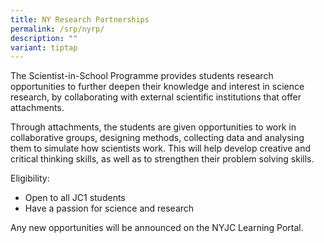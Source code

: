 ```yaml
---
title: NY Research Partnerships
permalink: /srp/nyrp/
description: ""
variant: tiptap
---
```

The Scientist-in-School Programme provides students research opportunities to further deepen their knowledge and interest in science research, by collaborating with external scientific institutions that offer attachments.

Through attachments, the students are given opportunities to work in collaborative groups, designing methods, collecting data and analysing them to simulate how scientists work. This will help develop creative and critical thinking skills, as well as to strengthen their problem solving skills.

Eligibility:

*   Open to all JC1 students
*   Have a passion for science and research

Any new opportunities will be announced on the NYJC Learning Portal.